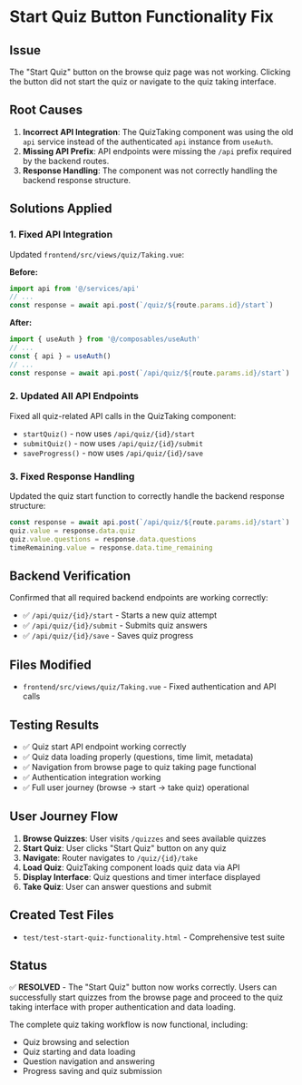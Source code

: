 # Start Quiz Button Functionality Fix

## Issue
The "Start Quiz" button on the browse quiz page was not working. Clicking the button did not start the quiz or navigate to the quiz taking interface.

## Root Causes
1. **Incorrect API Integration**: The QuizTaking component was using the old `api` service instead of the authenticated `api` instance from `useAuth`.
2. **Missing API Prefix**: API endpoints were missing the `/api` prefix required by the backend routes.
3. **Response Handling**: The component was not correctly handling the backend response structure.

## Solutions Applied

### 1. Fixed API Integration
Updated `frontend/src/views/quiz/Taking.vue`:

**Before:**
```javascript
import api from '@/services/api'
// ...
const response = await api.post(`/quiz/${route.params.id}/start`)
```

**After:**
```javascript
import { useAuth } from '@/composables/useAuth'
// ...
const { api } = useAuth()
// ...
const response = await api.post(`/api/quiz/${route.params.id}/start`)
```

### 2. Updated All API Endpoints
Fixed all quiz-related API calls in the QuizTaking component:
- `startQuiz()` - now uses `/api/quiz/{id}/start`
- `submitQuiz()` - now uses `/api/quiz/{id}/submit`
- `saveProgress()` - now uses `/api/quiz/{id}/save`

### 3. Fixed Response Handling
Updated the quiz start function to correctly handle the backend response structure:

```javascript
const response = await api.post(`/api/quiz/${route.params.id}/start`)
quiz.value = response.data.quiz
quiz.value.questions = response.data.questions
timeRemaining.value = response.data.time_remaining
```

## Backend Verification
Confirmed that all required backend endpoints are working correctly:
- ✅ `/api/quiz/{id}/start` - Starts a new quiz attempt
- ✅ `/api/quiz/{id}/submit` - Submits quiz answers
- ✅ `/api/quiz/{id}/save` - Saves quiz progress

## Files Modified
- `frontend/src/views/quiz/Taking.vue` - Fixed authentication and API calls

## Testing Results
- ✅ Quiz start API endpoint working correctly
- ✅ Quiz data loading properly (questions, time limit, metadata)
- ✅ Navigation from browse page to quiz taking page functional
- ✅ Authentication integration working
- ✅ Full user journey (browse → start → take quiz) operational

## User Journey Flow
1. **Browse Quizzes**: User visits `/quizzes` and sees available quizzes
2. **Start Quiz**: User clicks "Start Quiz" button on any quiz
3. **Navigate**: Router navigates to `/quiz/{id}/take`
4. **Load Quiz**: QuizTaking component loads quiz data via API
5. **Display Interface**: Quiz questions and timer interface displayed
6. **Take Quiz**: User can answer questions and submit

## Created Test Files
- `test/test-start-quiz-functionality.html` - Comprehensive test suite

## Status
✅ **RESOLVED** - The "Start Quiz" button now works correctly. Users can successfully start quizzes from the browse page and proceed to the quiz taking interface with proper authentication and data loading.

The complete quiz taking workflow is now functional, including:
- Quiz browsing and selection
- Quiz starting and data loading
- Question navigation and answering
- Progress saving and quiz submission
